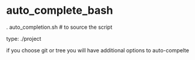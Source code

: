 # auto_complete_bash

. auto_completion.sh # to source the script

type: ./project <tab><tab>

if you choose git or tree you will have additional options to auto-compelte